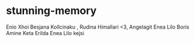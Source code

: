 # stunning-memory
Enio
Xhoi
Besjana Kollcinaku
, Rudina Himallari <3,
Angelagit
Enea Lilo
Boris
Amine Keta
Erilda
Enea Lilo
kejsi
